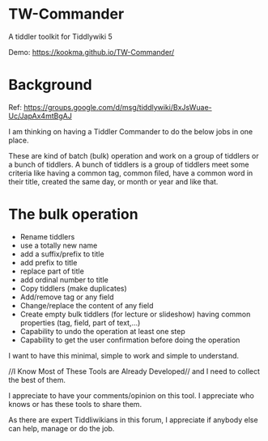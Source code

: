 # TW-Commander
A tiddler toolkit for Tiddlywiki 5

Demo: https://kookma.github.io/TW-Commander/


# Background

Ref: https://groups.google.com/d/msg/tiddlywiki/BxJsWuae-Uc/JapAx4mtBgAJ

I am thinking on having a Tiddler Commander to do the below jobs in one place.

These are kind of batch (bulk) operation and work on a group of tiddlers or a bunch of tiddlers.
A bunch of tiddlers is a group of tiddlers meet some criteria like having a common tag, common filed, have a common word in their title, created the same day, or month or year and like that.

# The bulk operation

* Rename tiddlers
* use  a totally new name
* add a suffix/prefix to title
* add prefix to title
* replace part of title
* add ordinal number to title 
* Copy tiddlers (make duplicates)
* Add/remove tag or any field
* Change/replace the content of any field
* Create empty bulk tiddlers (for lecture or slideshow) having common properties (tag, field, part of text,...)
* Capability to undo the operation at least one step
* Capability to get the user confirmation before doing the operation

I want to have this minimal, simple to work and simple to understand.

//I Know Most of These Tools are Already Developed// and I need to collect the best of them.

I appreciate to have your comments/opinion on this tool. I appreciate who knows or has these tools to share them.

As there are expert Tiddliwikians in this forum, I appreciate if anybody else can help, manage or do the job.
